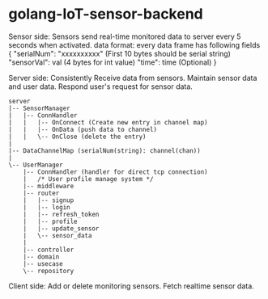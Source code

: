 # golang-IoT-sensor-backend
Sensor side:
    Sensors send real-time monitored data to server every 5 seconds when activated.
    data format: every data frame has following fields
    {
        "serialNum": "xxxxxxxxxx" (First 10 bytes should be serial string)
        "sensorVal": val (4 bytes for int value) 
        "time": time  (Optional)
    }

Server side:
    Consistently Receive data from sensors.
    Maintain sensor data and user data.
    Respond user's request for sensor data.

    server
    |-- SensorManager
    |   |-- ConnHandler
    |   |   |-- OnConnect (Create new entry in channel map)
    |   |   |-- OnData (push data to channel)
    |   |   \-- OnClose (delete the entry)
    |   
    |-- DataChannelMap (serialNum(string): channel(chan))
    |
    \-- UserManager
        |-- ConnHandler (handler for direct tcp connection)
        |   /* User profile manage system */
        |-- middleware
        |-- router
        |   |-- signup
        |   |-- login
        |   |-- refresh_token
        |   |-- profile
        |   |-- update_sensor
        |   \-- sensor_data
        |
        |-- controller
        |-- domain
        |-- usecase
        \-- repository
    

Client side:
    Add or delete monitoring sensors.
    Fetch realtime sensor data.
